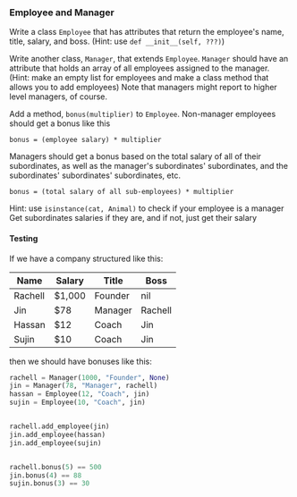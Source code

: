 ### Employee and Manager

Write a class `Employee` that has attributes that return the
employee's name, title, salary, and boss. (Hint: use `def __init__(self, ???)`)

Write another class, `Manager`, that extends `Employee`. `Manager`
should have an attribute that holds an array of all employees assigned
to the manager. (Hint: make an empty list for employees and make 
a class method that allows you to add employees)
Note that managers might report to higher level managers, of course.

Add a method, `bonus(multiplier)` to `Employee`. Non-manager employees
should get a bonus like this

    bonus = (employee salary) * multiplier

Managers should get a bonus based on the total salary of all of their
subordinates, as well as the manager's subordinates' subordinates, and
the subordinates' subordinates' subordinates, etc.

    bonus = (total salary of all sub-employees) * multiplier

Hint: use `isinstance(cat, Animal)` to check if your employee is a manager 
Get subordinates salaries if they are, and if not, just get their salary

#### Testing

If we have a company structured like this:

| Name    | Salary      | Title       | Boss    |
|-------- |------------ |------------ |-------- |
| Rachell | $1,000  | Founder     | nil     |
| Jin     | $78     | Manager     | Rachell |
| Hassan  | $12     | Coach       | Jin     |
| Sujin   | $10     | Coach       | Jin     |

then we should have bonuses like this:

```python
rachell = Manager(1000, "Founder", None)
jin = Manager(78, "Manager", rachell)
hassan = Employee(12, "Coach", jin)
sujin = Employee(10, "Coach", jin)


rachell.add_employee(jin)
jin.add_employee(hassan)
jin.add_employee(sujin)


rachell.bonus(5) == 500
jin.bonus(4) == 88
sujin.bonus(3) == 30
```
